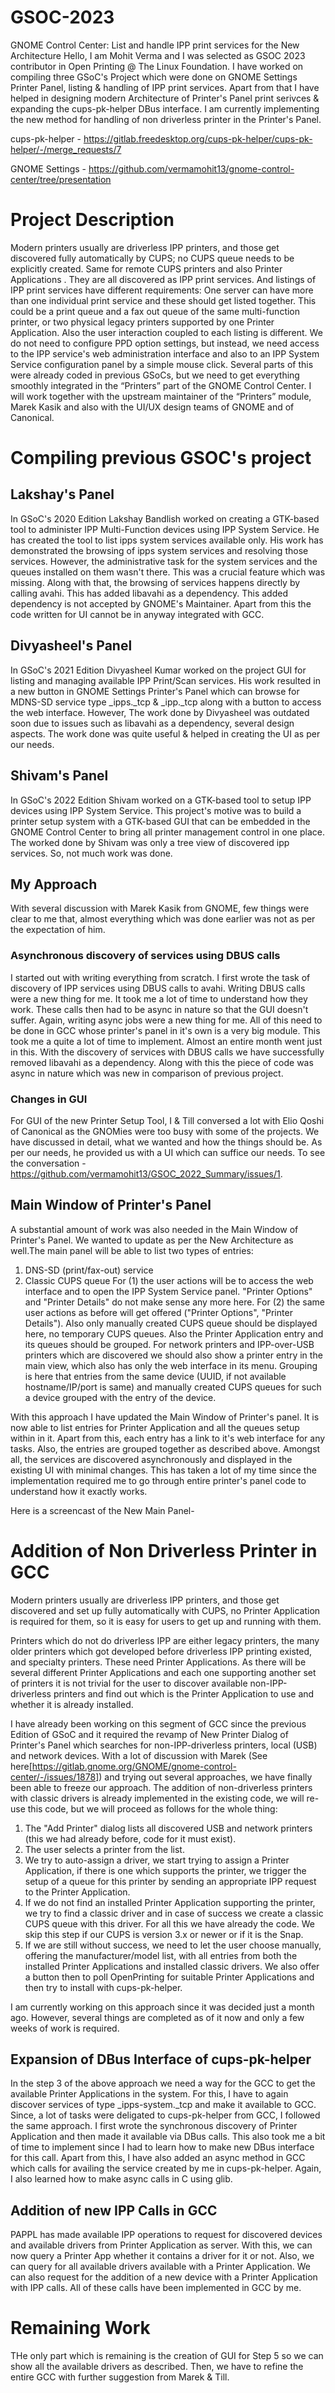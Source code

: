 # GSOC-2023
GNOME Control Center: List and handle IPP print services for the New Architecture
Hello, I am Mohit Verma and I was selected as GSOC 2023 contributor in Open Printing @ The Linux Foundation. I have worked on compiling three GSoC's Project which were done on GNOME Settings Printer Panel, listing & handling of IPP print services. Apart from that I have helped in designing modern Architecture of Printer's Panel print serivces & expanding the cups-pk-helper DBus interface. I am currently implementing the new method for handling of non driverless printer in the Printer's Panel.

cups-pk-helper - https://gitlab.freedesktop.org/cups-pk-helper/cups-pk-helper/-/merge_requests/7

GNOME Settings - https://github.com/vermamohit13/gnome-control-center/tree/presentation

# Project Description
Modern printers usually are driverless IPP printers, and those get discovered fully automatically by CUPS; no CUPS queue needs to be explicitly created. Same for remote CUPS printers and also Printer Applications . They are all discovered as IPP print services. And listings of IPP print services have different requirements: One server can have more than one individual print service and these should get listed together. This could be a print queue and a fax out queue of the same multi-function printer, or two physical legacy printers supported by one Printer Application. Also the user interaction coupled to each listing is different. We do not need to configure PPD option settings, but instead, we need access to the IPP service's web administration interface and also to an IPP System Service configuration panel by a simple mouse click. Several parts of this were already coded in previous GSoCs, but we need to get everything smoothly integrated in the “Printers” part of the GNOME Control Center. I will work together with the upstream maintainer of the “Printers” module, Marek Kasik and also with the UI/UX design teams of GNOME and of Canonical.

# Compiling previous GSOC's project

## Lakshay's Panel
In GSoC's 2020 Edition Lakshay Bandlish worked on creating a GTK-based tool to administer IPP Multi-Function devices using IPP System Service. He has created the tool to list ipps system services available only. His work has demonstrated the browsing of ipps system services and resolving those services. However, the administrative task for the system services and the queues installed on them wasn't there. This was a crucial feature which was missing. Along with that, the browsing of services happens directly by calling avahi. This has added libavahi as a dependency. This added dependency is not accepted by GNOME's Maintainer. Apart from this the code written for UI cannot be in anyway integrated with GCC.

## Divyasheel's Panel
In GSoC's 2021 Edition Divyasheel Kumar worked on the project GUI for listing and managing available IPP Print/Scan services. His work resulted in a new button in GNOME Settings Printer's Panel which can browse for MDNS-SD service type _ipps._tcp & _ipp._tcp along with a button to access the web interface. However, The work done by Divyasheel was outdated soon due to issues such as libavahi as a dependency, several design aspects. The work done was quite useful & helped in creating the UI as per our needs.

## Shivam's Panel
In GSoC's 2022 Edition Shivam worked on a GTK-based tool to setup IPP devices using IPP System Service. This project's motive was to build a printer setup system with a GTK-based GUI that can be embedded in the GNOME Control Center to bring all printer management control in one place. The worked done by Shivam was only a tree view of discovered ipp services. So, not much work was done.

## My Approach
With several discussion with Marek Kasik from GNOME, few things were clear to me that, almost everything which was done earlier was not as per the expectation of him.

### Asynchronous discovery of services using DBUS calls
I started out with writing everything from scratch. I first wrote the task of discovery of IPP services using DBUS calls to avahi. Writing DBUS calls were a new thing for me. It took me a lot of time to understand how they work. These calls then had to be async in nature so that the GUI doesn't suffer. Again, writing async jobs were a new thing for me. All of this need to be done in GCC whose printer's panel in it's own is a very big module. This took me a quite a lot of time to implement. Almost an entire month went just in this. With the discovery of services with DBUS calls we have successfully removed libavahi as a dependency. Along with this the piece of code was async in nature which was new in comparison of previous project.

### Changes in GUI
For GUI of the new Printer Setup Tool, I & Till conversed a lot with Elio Qoshi of Canonical as the GNOMies were too busy with some of the projects. We have discussed in detail, what we wanted and how the things should be. As per our needs, he provided us with a UI which can suffice our needs. To see the conversation - https://github.com/vermamohit13/GSOC_2022_Summary/issues/1.



## Main Window of Printer's Panel
A substantial amount of work was also needed in the Main Window of Printer's Panel. We wanted to update as per the New Architecture as well.The main panel will be able to list two types of entries:
1. DNS-SD (print/fax-out) service
2. Classic CUPS queue
For (1) the user actions will be to access the web interface and to open the IPP System Service panel. "Printer Options" and "Printer Details" do not make sense any more here.
For (2) the same user actions as before will get offered ("Printer Options", "Printer Details"). Also only manually created CUPS queue should be displayed here, no temporary CUPS queues.
Also the Printer Application entry and its queues should be grouped. For network printers and IPP-over-USB printers which are discovered we should also show a printer entry in the main view, which also has only the web interface in its menu. Grouping is here that entries from the same device (UUID, if not available hostname/IP/port is same) and manually created CUPS queues for such a device grouped with the entry of the device.

With this approach I have updated the Main Window of Printer's panel. It is now able to list entries for Printer Application and all the queues setup within in it. Apart from this, each entry has a link to it's web interface for any tasks. Also, the entries are grouped together as described above. Amongst all, the services are discovered asynchronously and displayed in the existing UI with minimal changes. This has taken a lot of my time since the implementation required me to go through entire printer's panel code to understand how it exactly works.

Here is a screencast of the New Main Panel-


# Addition of Non Driverless Printer in GCC
Modern printers usually are driverless IPP printers, and those get discovered and set up fully automatically with CUPS, no Printer Application is required for them, so it is easy for users to get up and running with them.

Printers which do not do driverless IPP are either legacy printers, the many older printers which got developed before driverless IPP printing existed, and specialty printers. These need Printer Applications. As there will be several different Printer Applications and each one supporting another set of printers it is not trivial for the user to discover available non-IPP-driverless printers and find out which is the Printer Application to use and whether it is already installed.

I have already been working on this segment of GCC since the previous Edition of GSoC and it required the revamp of New Printer Dialog of Printer's Panel which searches for non-IPP-driverless printers, local (USB) and network devices. With a lot of discussion with Marek (See here[https://gitlab.gnome.org/GNOME/gnome-control-center/-/issues/1878]) and trying out several approaches, we have finally been able to freeze our approach. The addition of non-driverless printers with classic drivers is already implemented in the existing code, we will re-use this code, but we will proceed as follows for the whole thing:
1. The "Add Printer" dialog lists all discovered USB and network printers (this we had already before, code for it must exist).
2. The user selects a printer from the list.
3. We try to auto-assign a driver, we start trying to assign a Printer Application, if there is one which supports the printer, we trigger the setup of a queue for this printer by sending an appropriate IPP request to the Printer Application.
4. If we do not find an installed Printer Application supporting the printer, we try to find a classic driver and in case of success we create a classic CUPS queue with this driver. For all this we have already the code. We skip this step if our CUPS is version 3.x or newer or if it is the Snap.
5. If we are still without success, we need to let the user choose manually, offering the manufacturer/model list, with all entries from both the installed Printer Applications and installed classic drivers. We also offer a button then to poll OpenPrinting for suitable Printer Applications and then try to install with cups-pk-helper.

I am currently working on this approach since it was decided just a month ago. However, several things are completed as of it now and only a few weeks of work is required.

## Expansion of DBus Interface of cups-pk-helper
In the step 3 of the above approach we need a way for the GCC to get the available Printer Applications in the system. For this, I have to again discover services of type _ipps-system._tcp and make it available to GCC. Since, a lot of tasks were deligated to cups-pk-helper from GCC, I followed the same approach. I first wrote the synchronous discovery of Printer Application and then made it available via DBus calls. This also took me a bit of time to implement since I had to learn how to make new DBus interface for this call. Apart from this, I have also added an async method in GCC which calls for availing the service created by me in cups-pk-helper. Again, I also learned how to make async calls in C using glib.

## Addition of new IPP Calls in GCC  
PAPPL has made available IPP operations to request for discovered devices and available drivers from Printer Application as server. With this, we can now query a Printer App whether it contains a driver for it or not. Also, we can query for all available drivers available with a Printer Application. We can also request for the addition of a new device with a Printer Application with IPP calls. All of these calls have been implemented in GCC by me. 

# Remaining Work
THe only part which is remaining is the creation of GUI for Step 5 so we can show all the available drivers as described. Then, we have to refine the entire GCC with further suggestion from Marek & Till.
